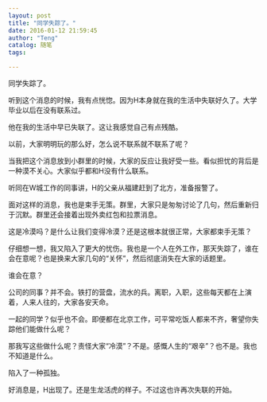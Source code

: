 ```yaml
---
layout: post
title: "同学失踪了。"
date: 2016-01-12 21:59:45
author: "Teng"
catalog: 随笔
tags: 

---
```

同学失踪了。

听到这个消息的时候，我有点恍惚。因为H本身就在我的生活中失联好久了。大学毕业以后在没有联系过。

他在我的生活中早已失联了。这让我感觉自己有点残酷。

以前，大家明明玩的那么好，怎么说不联系就不联系了呢？

当我把这个消息放到小群里的时候，大家的反应让我好受一些。看似担忧的背后是一种漠不关心。大家似乎都和H没有什么联系。

听同在W城工作的同事讲，H的父亲从福建赶到了北方，准备报警了。

面对这样的消息，我也是束手无策。群里，大家只是匆匆讨论了几句，然后重新归于沉默。群里还会接着出现外卖红包和拉票消息。

这是冷漠吗？是什么让我们变得冷漠？还是这根本就很正常，大家都束手无策？

仔细想一想，我又陷入了更大的忧伤。我也是一个人在外工作，那天失踪了，谁在会在意呢？也是换来大家几句的“关怀”，然后彻底消失在大家的话题里。

谁会在意？

公司的同事？并不会。铁打的营盘，流水的兵。离职，入职，这些每天都在上演着，人来人往的，大家各安天命。

一起的同学？似乎也不会。即便都在北京工作，可平常吃饭人都来不齐，奢望你失踪他们能做什么呢？

那我写这些做什么呢？责怪大家“冷漠”？不是。感慨人生的“艰辛”？也不是。我也不知道是什么。

陷入了一种孤独。

好消息是，H出现了。还是生龙活虎的样子。不过这也许再次失联的开始。